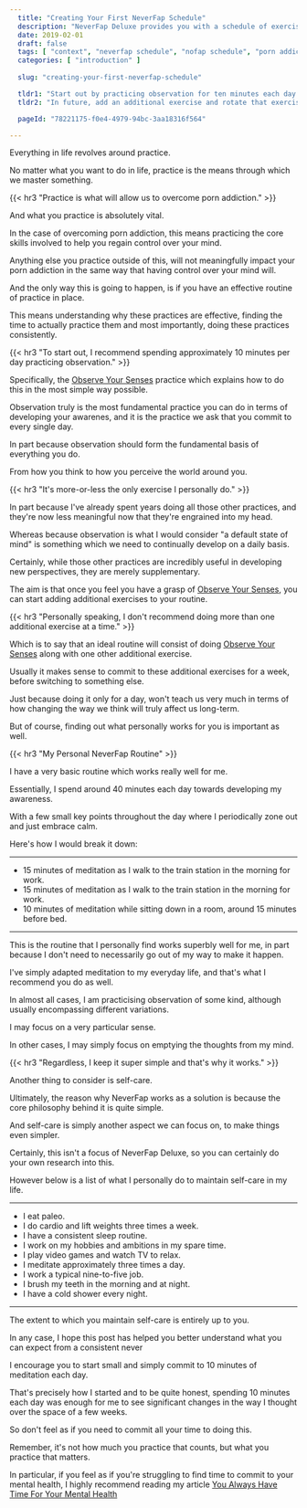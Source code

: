 ```yaml
---
  title: "Creating Your First NeverFap Schedule"
  description: "NeverFap Deluxe provides you with a schedule of exercises so that you can learn to develop awareness and self-control over your emotions."
  date: 2019-02-01
  draft: false
  tags: [ "context", "neverfap schedule", "nofap schedule", "porn addiction", "addiction", "awareness", "nofap", "neverfap", "neverfap deluxe", "neverfap basics" ]
  categories: [ "introduction" ]
  
  slug: "creating-your-first-neverfap-schedule"

  tldr1: "Start out by practicing observation for ten minutes each day with <a class=\"link\" href=\"/practices\">Observe Your Senses</a>."
  tldr2: "In future, add an additional exercise and rotate that exercise on a weekly basis, whilst continuing daily observation practice."

  pageId: "78221175-f0e4-4979-94bc-3aa18316f564"

---
```


<!-- Will Need Edit -->

Everything in life revolves around practice. 

No matter what you want to do in life, practice is the means through which we master something.


{{< hr3 "Practice is what will allow us to overcome porn addiction." >}}


And what you practice is absolutely vital.

In the case of overcoming porn addiction, this means practicing the core skills involved to help you regain control over your mind.

Anything else you practice outside of this, will not meaningfully impact your porn addiction in the same way that having control over your mind will.

And the only way this is going to happen, is if you have an effective routine of practice in place.

This means understanding why these practices are effective, finding the time to actually practice them and most importantly, doing these practices consistently.


{{< hr3 "To start out, I recommend spending approximately 10 minutes per day practicing observation." >}}


Specifically, the <a class="link" href="https://neverfapdeluxe.com/practices/observe-your-senses">Observe Your Senses</a> practice which explains how to do this in the most simple way possible.

Observation truly is the most fundamental practice you can do in terms of  developing your awarenes, and it is the practice we ask that you commit to every single day.

In part because observation should form the fundamental basis of everything you do.

From how you think to how you perceive the world around you.


{{< hr3 "It's more-or-less the only exercise I personally do." >}}


In part because I've already spent years doing all those other practices, and they're now less meaningful now that they're engrained into my head.

Whereas because observation is what I would consider "a default state of mind" is something which we need to continually develop on a daily basis.

Certainly, while those other practices are incredibly useful in developing new perspectives, they are merely supplementary.

The aim is that once you feel you have a grasp of <a class="link" href="https://neverfapdeluxe.com/practices/observe-your-senses">Observe Your Senses</a>, you can start adding additional exercises to your routine.


{{< hr3 "Personally speaking, I don't recommend doing more than one additional exercise at a time." >}}


Which is to say that an ideal routine will consist of doing <u>Observe Your Senses</u> along with one other additional exercise.

Usually it makes sense to commit to these additional exercises for a week, before switching to something else.

Just because doing it only for a day, won't teach us very much in terms of how changing the way we think will truly affect us long-term.

But of course, finding out what personally works for you is important as well.


{{< hr3 "My Personal NeverFap Routine" >}}


I have a very basic routine which works really well for me.

Essentially, I spend around 40 minutes each day towards developing my awareness.

With a few small key points throughout the day where I periodically zone out and just embrace calm.

Here's how I would break it down:


<hr class="hrul"/>

- 15 minutes of meditation as I walk to the train station in the morning for work.
- 15 minutes of meditation as I walk to the train station in the morning for work.
- 10 minutes of meditation while sitting down in a room, around 15 minutes before bed.

<hr class="hrul__bottom"/>


This is the routine that I personally find works superbly well for me, in part because I don't need to necessarily go out of my way to make it happen.

I've simply adapted meditation to my everyday life, and that's what I recommend you do as well.

In almost all cases, I am practicising observation of some kind, although usually encompassing different variations.

I may focus on a very particular sense.

In other cases, I may simply focus on emptying the thoughts from my mind.


{{< hr3 "Regardless, I keep it super simple and that's why it works." >}}


Another thing to consider is self-care.

Ultimately, the reason why NeverFap works as a solution is because the core philosophy behind it is quite simple.

And self-care is simply another aspect we can focus on, to make things even simpler. 

Certainly, this isn't a focus of NeverFap Deluxe, so you can certainly do your own research into this.

However below is a list of what I personally do to maintain self-care in my life.


<hr class="hrul"/>

- I eat paleo.
- I do cardio and lift weights three times a week.
- I have a consistent sleep routine.
- I work on my hobbies and ambitions in my spare time.
- I play video games and watch TV to relax.
- I meditate approximately three times a day.
- I work a typical nine-to-five job.
- I brush my teeth in the morning and at night.
- I have a cold shower every night.

<hr class="hrul__bottom"/>


The extent to which you maintain self-care is entirely up to you.

In any case, I hope this post has helped you better understand what you can expect from a consistent never 

I encourage you to start small and simply commit to 10 minutes of meditation each day.

That's precisely how I started and to be quite honest, spending 10 minutes each day was enough for me to see significant changes in the way I thought over the space of a few weeks.

So don't feel as if you need to commit all your time to doing this. 

Remember, it's not how much you practice that counts, but what you practice that matters.

In particular, if you feel as if you're struggling to find time to commit to your mental health, I highly recommend reading my article <a class="link" href="https://neverfapdeluxe.com/articles/you-always-have-time-for-your-mental-health">You Always Have Time For Your Mental Health</a>


<!-- Maybe have an example of a calendar -->

<!-- Talk about how having a plan is part of a good routine. -->

